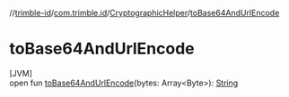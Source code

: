//[trimble-id](../../../index.md)/[com.trimble.id](../index.md)/[CryptographicHelper](index.md)/[toBase64AndUrlEncode](to-base64-and-url-encode.md)

# toBase64AndUrlEncode

[JVM]\
open fun [toBase64AndUrlEncode](to-base64-and-url-encode.md)(bytes: Array&lt;Byte&gt;): [String](https://docs.oracle.com/javase/8/docs/api/java/lang/String.html)
